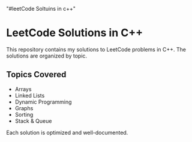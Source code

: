 "#leetCode Soltuins in c++" 
# LeetCode Solutions in C++
This repository contains my solutions to LeetCode problems in C++. The solutions are organized by topic.

## Topics Covered
- Arrays
- Linked Lists
- Dynamic Programming
- Graphs
- Sorting
- Stack & Queue

Each solution is optimized and well-documented.

